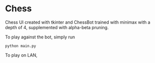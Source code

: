 # Chess
Chess UI created with tkinter and ChessBot trained with minimax with a depth of 4, supplemented with alpha-beta pruning.

To play against the bot, simply run
```
python main.py
```

To play on LAN,
